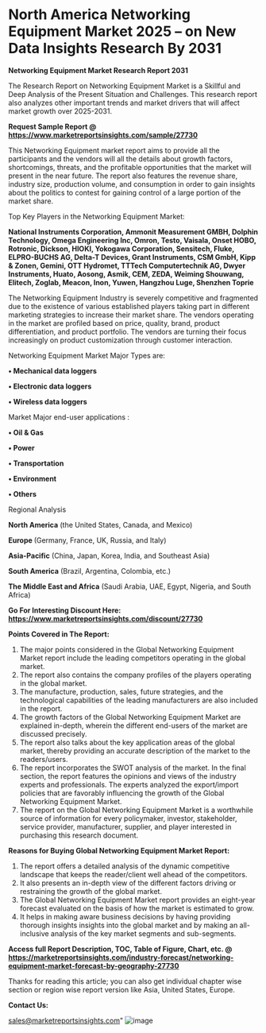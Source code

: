 # North America Networking Equipment Market 2025 – on New Data Insights Research By 2031

<strong>Networking Equipment Market Research Report 2031</strong>

The Research Report on Networking Equipment Market is a Skillful and Deep Analysis of the Present Situation and Challenges. This research report also analyzes other important trends and market drivers that will affect market growth over 2025-2031.

<strong>Request Sample Report @ <a href=https://www.marketreportsinsights.com/sample/27730>https://www.marketreportsinsights.com/sample/27730</a></strong>

This Networking Equipment market report aims to provide all the participants and the vendors will all the details about growth factors, shortcomings, threats, and the profitable opportunities that the market will present in the near future. The report also features the revenue share, industry size, production volume, and consumption in order to gain insights about the politics to contest for gaining control of a large portion of the market share.

Top Key Players in the Networking Equipment Market:

<strong>National Instruments Corporation, Ammonit Measurement GMBH, Dolphin Technology, Omega Engineering Inc, Omron, Testo, Vaisala, Onset HOBO, Rotronic, Dickson, HIOKI, Yokogawa Corporation, Sensitech, Fluke, ELPRO-BUCHS AG, Delta-T Devices, Grant Instruments, CSM GmbH, Kipp & Zonen, Gemini, OTT Hydromet, TTTech Computertechnik AG, Dwyer Instruments, Huato, Aosong, Asmik, CEM, ZEDA, Weiming Shouwang, Elitech, Zoglab, Meacon, Inon, Yuwen, Hangzhou Luge, Shenzhen Toprie</strong>

The Networking Equipment Industry is severely competitive and fragmented due to the existence of various established players taking part in different marketing strategies to increase their market share. The vendors operating in the market are profiled based on price, quality, brand, product differentiation, and product portfolio. The vendors are turning their focus increasingly on product customization through customer interaction.

Networking Equipment Market Major Types are:

<strong>• Mechanical data loggers

• Electronic data loggers

• Wireless data loggers</strong>

Market Major end-user applications :

<strong>• Oil & Gas

• Power

• Transportation

• Environment

• Others</strong>

Regional Analysis

</u><strong><b>North America</b></strong> (the United States, Canada, and Mexico)

<strong><b>Europe </b></strong>(Germany, France, UK, Russia, and Italy)

<strong><b>Asia-Pacific</b></strong> (China, Japan, Korea, India, and Southeast Asia)

<strong><b>South America</b></strong> (Brazil, Argentina, Colombia, etc.)

<strong><b>The Middle East and Africa</b></strong> (Saudi Arabia, UAE, Egypt, Nigeria, and South Africa)

<strong>Go For Interesting Discount Here: <a href=https://www.marketreportsinsights.com/discount/27730>https://www.marketreportsinsights.com/discount/27730</a></strong>

<strong>Points Covered in The Report:</strong>
<ol>
  <li>The major points considered in the Global Networking Equipment Market report include the leading competitors operating in the global market.</li>
  <li>The report also contains the company profiles of the players operating in the global market.</li>
  <li>The manufacture, production, sales, future strategies, and the technological capabilities of the leading manufacturers are also included in the report.</li>
  <li>The growth factors of the Global Networking Equipment Market are explained in-depth, wherein the different end-users of the market are discussed precisely.</li>
  <li>The report also talks about the key application areas of the global market, thereby providing an accurate description of the market to the readers/users.</li>
  <li>The report incorporates the SWOT analysis of the market. In the final section, the report features the opinions and views of the industry experts and professionals. The experts analyzed the export/import policies that are favorably influencing the growth of the Global Networking Equipment Market.</li>
  <li>The report on the Global Networking Equipment Market is a worthwhile source of information for every policymaker, investor, stakeholder, service provider, manufacturer, supplier, and player interested in purchasing this research document.</li>
</ol>
<strong>Reasons for Buying Global Networking Equipment Market Report:</strong>

<ol>
  <li>The report offers a detailed analysis of the dynamic competitive landscape that keeps the reader/client well ahead of the competitors.</li>
  <li>It also presents an in-depth view of the different factors driving or restraining the growth of the global market.</li>
  <li>The Global Networking Equipment Market report provides an eight-year forecast evaluated on the basis of how the market is estimated to grow.</li>
  <li>It helps in making aware business decisions by having providing thorough insights insights into the global market and by making an all-inclusive analysis of the key market segments and sub-segments.</li>
</ol>
<strong>Access full Report Description, TOC, Table of Figure, Chart, etc. @ <a href=https://marketreportsinsights.com/industry-forecast/networking-equipment-market-forecast-by-geography-27730>https://marketreportsinsights.com/industry-forecast/networking-equipment-market-forecast-by-geography-27730</a></strong>


Thanks for reading this article; you can also get individual chapter wise section or region wise report version like Asia, United States, Europe.

<strong>Contact Us:</strong>

sales@marketreportsinsights.com"
![image](https://github.com/user-attachments/assets/0e3951ef-f068-4c55-8e4b-ec7daa90f367)
